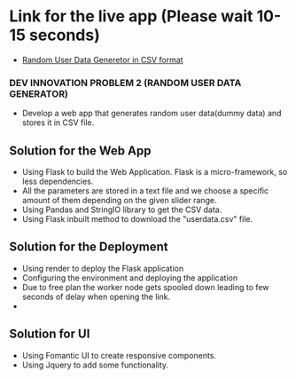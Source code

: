 # Link for the live app (Please wait 10-15 seconds)
- [Random User Data Generetor in CSV format](https://problemsolver-ac0k.onrender.com/)

### DEV INNOVATION PROBLEM 2 (RANDOM USER DATA GENERATOR)
- Develop a web app that generates random user data(dummy data) and stores it in CSV file.

## Solution for the Web App
- Using Flask to build the Web Application. Flask is a micro-framework, so less dependencies.
- All the parameters are stored in a text file and we choose a specific amount of them depending on the given slider range.
- Using Pandas and StringIO library to get the CSV data.
- Using Flask inbuilt method to download the "userdata.csv" file.

## Solution for the Deployment
- Using render to deploy the Flask application
- Configuring the environment and deploying the application
- Due to free plan the worker node gets spooled down leading to few seconds of delay when opening the link.
- 
 ## Solution for UI
 - Using Fomantic UI to create responsive components.
 - Using Jquery to add some functionality.


